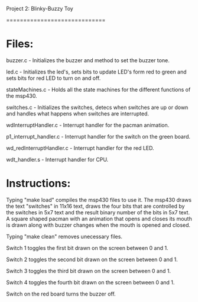Project 2: Blinky-Buzzy Toy

=============================
# Files:

buzzer.c - Initializes the buzzer and method to set the buzzer tone.

led.c - Initializes the led's, sets bits to update LED's form red to green and
sets bits for red LED to turn on and off.

stateMachines.c - Holds all the state machines for the different functions of
the msp430.

switches.c - Initializes the switches, detecs when switches are up or down and
handles what happens when switches are interrupted.

wdInterruptHandler.c - Interrupt handler for the pacman animation.

p1_interrupt_handler.c - Interrupt handler for the switch on the green board.

wd_redInterruptHandler.c - Interrupt handler for the red LED.

wdt_handler.s - Interrupt handler for CPU.

# Instructions:
Typing "make load" compiles the msp430 files to use it.  The msp430 draws the
text "switches" in 11x16 text, draws the four bits that are controlled by the
switches in 5x7 text and the result binary number of the bits in 5x7 text. A
square shaped pacman with an animation that opens and closes its mouth is
drawn along with buzzer changes when the mouth is opened and closed.

Typing "make clean" removes unecessary files.

Switch 1 toggles the first bit drawn on the screen between 0 and 1.

Switch 2 toggles the second bit drawn on the screen between 0 and 1.

Switch 3 toggles the third bit drawn on the screen between 0 and 1.

Switch 4 toggles the fourth bit drawn on the screen between 0 and 1.

Switch on the red board turns the buzzer off.
